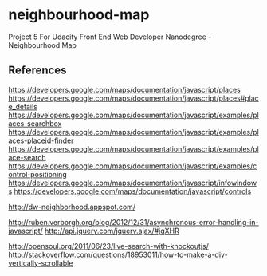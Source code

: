 # neighbourhood-map
Project 5 For Udacity Front End Web Developer Nanodegree - Neighbourhood Map

References
----------

https://developers.google.com/maps/documentation/javascript/places
https://developers.google.com/maps/documentation/javascript/places#place_details
https://developers.google.com/maps/documentation/javascript/examples/places-searchbox
https://developers.google.com/maps/documentation/javascript/examples/places-placeid-finder
https://developers.google.com/maps/documentation/javascript/examples/place-search
https://developers.google.com/maps/documentation/javascript/examples/control-positioning
https://developers.google.com/maps/documentation/javascript/infowindows
https://developers.google.com/maps/documentation/javascript/controls

http://dw-neighborhood.appspot.com/

http://ruben.verborgh.org/blog/2012/12/31/asynchronous-error-handling-in-javascript/
http://api.jquery.com/jquery.ajax/#jqXHR

http://opensoul.org/2011/06/23/live-search-with-knockoutjs/
http://stackoverflow.com/questions/18953011/how-to-make-a-div-vertically-scrollable
